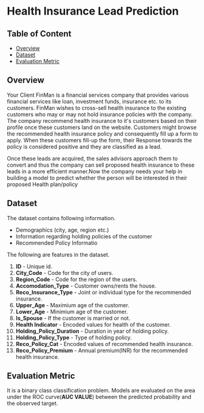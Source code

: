 # Health Insurance Lead Prediction

## Table of Content
* [Overview](#overview)
* [Dataset](#dataset)
* [Evaluation Metric](#evaluation_metric)

## Overview

Your Client FinMan is a financial services company that provides various financial services like loan, investment funds, insurance etc. to its customers. FinMan wishes to cross-sell health insurance to the existing customers who may or may not hold insurance policies with the company. The company recommend health insurance to it's customers based on their profile once these customers land on the website. Customers might browse the recommended health insurance policy and consequently fill up a form to apply. When these customers fill-up the form, their Response towards the policy is considered positive and they are classified as a lead.

Once these leads are acquired, the sales advisors approach them to convert and thus the company can sell proposed health insurance to these leads in a more efficient manner.Now the company needs your help in building a model to predict whether the person will be interested in their proposed Health plan/policy

## Dataset

The dataset contains following information.
   * Demographics (city, age, region etc.)
   * Information regarding holding policies of the customer
   * Recommended Policy Informatio   
    
The following are features in the dataset.
1) **ID** - Unique id.
2) **City_Code** - Code for the city of users.
3) **Region_Code** - Code for the region of the users.
4) **Accomodation_Type** - Customer owns/rents the house.
5) **Reco_Insurance_Type** - Joint or individual type for the recommended insurance.
6) **Upper_Age** - Maximium age of the customer.
7) **Lower_Age** - Minimium age of the customer.
8) **Is_Spouse** - If the customer is married or not.
9) **Health Indicator** - Encoded values for health of the customer.
10) **Holding_Policy_Duration** - Duration in year of holding policy.
11) **Holding_Policy_Type** - Type of holding policy.
12) **Reco_Policy_Cat** - Encoded values of recommended health insurance.
13) **Reco_Policy_Premium** - Annual premium(INR) for the recommended health insurance.

## Evaluation Metric
It is a binary class classification problem.
Models are evaluated on the area under the ROC curve(**AUC VALUE**) between the predicted probability and the observed target.
